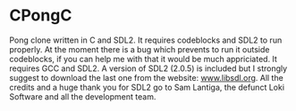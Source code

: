 # CPongC
Pong clone written in C and SDL2.
It requires codeblocks and SDL2 to run properly.
At the moment there is a bug which prevents to run it outside codeblocks, if you can help me with that it would be much appriciated.
It requires GCC and SDL2.
A version of SDL2 (2.0.5) is included but I strongly suggest to download the last one from the website: www.libsdl.org.
All the credits and a huge thank you for SDL2 go to Sam Lantiga, the defunct Loki Software and all the development team.
